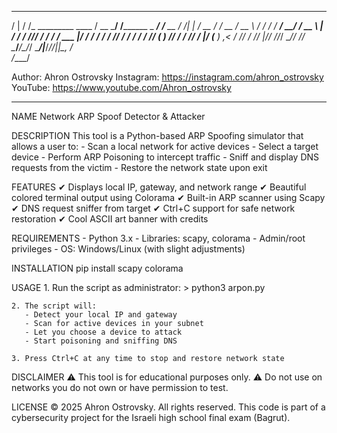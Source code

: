    ___    __                        ____       __                       __        
   /   |  / /_  _________  ____     / __ \_____/ /__________ _   _______/ /____  __
  / /| | / __ \/ ___/ __ \/ __ \   / / / / ___/ __/ ___/ __ \ | / / ___/ //_/ / / /
 / ___ |/ / / / /  / /_/ / / / /  / /_/ (__  ) /_/ /  / /_/ / |/ (__  ) ,< / /_/ / 
/_/  |_/_/ /_/_/   \____/_/ /_/   \____/____/\__/_/   \____/|___/____/_/|_|\__, /  
                                                                          /____/

Author: Ahron Ostrovsky
Instagram: https://instagram.com/ahron_ostrovsky
YouTube:   https://www.youtube.com/Ahron_ostrovsky

--------------------------------------------------------------------------------
NAME
    Network ARP Spoof Detector & Attacker
    
DESCRIPTION
    This tool is a Python-based ARP Spoofing simulator that allows a user to:
    - Scan a local network for active devices
    - Select a target device
    - Perform ARP Poisoning to intercept traffic
    - Sniff and display DNS requests from the victim
    - Restore the network state upon exit

FEATURES
    ✔ Displays local IP, gateway, and network range
    ✔ Beautiful colored terminal output using Colorama
    ✔ Built-in ARP scanner using Scapy
    ✔ DNS request sniffer from target
    ✔ Ctrl+C support for safe network restoration
    ✔ Cool ASCII art banner with credits

REQUIREMENTS
    - Python 3.x
    - Libraries: scapy, colorama
    - Admin/root privileges
    - OS: Windows/Linux (with slight adjustments)

INSTALLATION
    pip install scapy colorama

USAGE
    1. Run the script as administrator:
       > python3 arpon.py
       
    2. The script will:
       - Detect your local IP and gateway
       - Scan for active devices in your subnet
       - Let you choose a device to attack
       - Start poisoning and sniffing DNS
       
    3. Press Ctrl+C at any time to stop and restore network state

DISCLAIMER
    ⚠️ This tool is for educational purposes only.
    ⚠️ Do not use on networks you do not own or have permission to test.

LICENSE
    © 2025 Ahron Ostrovsky. All rights reserved.
    This code is part of a cybersecurity project for the Israeli high school final exam (Bagrut).
